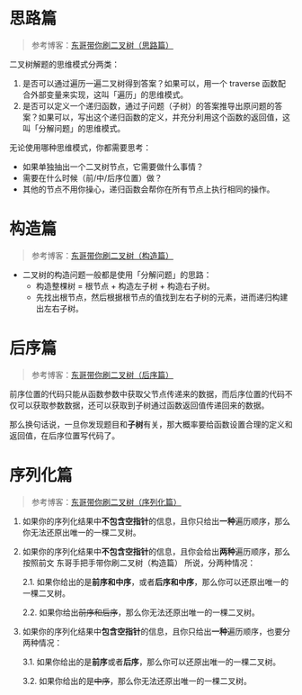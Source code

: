 <!--
 * @Auther: zth
 * @Date: 2024-03-08 23:11:51
 * @LastEditTime: 2024-03-09 22:45:30
 * @Description:
-->

# 思路篇

> 参考博客：[东哥带你刷二叉树（思路篇）](https://labuladong.online/algo/data-structure/binary-tree-part1/)

二叉树解题的思维模式分两类：

1. 是否可以通过遍历一遍二叉树得到答案？如果可以，用一个 traverse 函数配合外部变量来实现，这叫「遍历」的思维模式。
2. 是否可以定义一个递归函数，通过子问题（子树）的答案推导出原问题的答案？如果可以，写出这个递归函数的定义，并充分利用这个函数的返回值，这叫「分解问题」的思维模式。

无论使用哪种思维模式，你都需要思考：

- 如果单独抽出一个二叉树节点，它需要做什么事情？
- 需要在什么时候（前/中/后序位置）做？
- 其他的节点不用你操心，递归函数会帮你在所有节点上执行相同的操作。

# 构造篇

> 参考博客：[东哥带你刷二叉树（构造篇）](https://labuladong.online/algo/data-structure/binary-tree-part2/)

- 二叉树的构造问题一般都是使用「分解问题」的思路：
  - 构造整棵树 = 根节点 + 构造左子树 + 构造右子树。
  - 先找出根节点，然后根据根节点的值找到左右子树的元素，进而递归构建出左右子树。

# 后序篇

> 参考博客：[东哥带你刷二叉树（后序篇）](https://labuladong.online/algo/data-structure/binary-tree-part3/)

前序位置的代码只能从函数参数中获取父节点传递来的数据，而后序位置的代码不仅可以获取参数数据，还可以获取到子树通过函数返回值传递回来的数据。

那么换句话说，一旦你发现题目和**子树**有关，那大概率要给函数设置合理的定义和返回值，在后序位置写代码了。

# 序列化篇

> 参考博客：[东哥带你刷二叉树（序列化篇）](https://labuladong.online/algo/data-structure/serialize-and-deserialize-binary-tree/)

1. 如果你的序列化结果中**不包含空指针**的信息，且你只给出**一种**遍历顺序，那么你无法还原出唯一的一棵二叉树。
2. 如果你的序列化结果中**不包含空指针**的信息，且你会给出**两种**遍历顺序，那么按照前文 东哥手把手带你刷二叉树（构造篇） 所说，分两种情况：

   2.1. 如果你给出的是**前序和中序**，或者**后序和中序**，那么你可以还原出唯一的一棵二叉树。

   2.2. 如果你给出~~前序和后序~~，那么你无法还原出唯一的一棵二叉树。

3. 如果你的序列化结果中**包含空指针**的信息，且你只给出**一种**遍历顺序，也要分两种情况：

   3.1. 如果你给出的是**前序**或者**后序**，那么你可以还原出唯一的一棵二叉树。

   3.2. 如果你给出的是~~中序~~，那么你无法还原出唯一的一棵二叉树。
